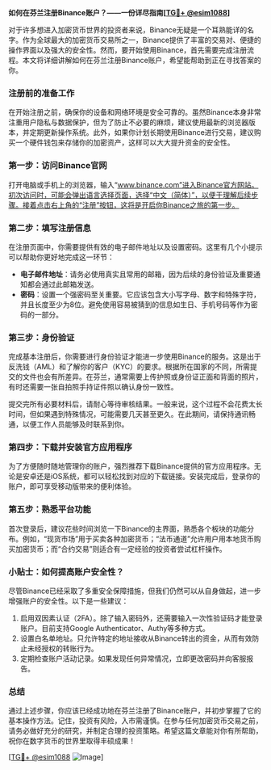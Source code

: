 **如何在芬兰注册Binance账户？——一份详尽指南[[TG💪+ @esim1088](https://t.me/s/esim1088)]**

对于许多想进入加密货币世界的投资者来说，Binance无疑是一个耳熟能详的名字。作为全球最大的加密货币交易所之一，Binance提供了丰富的交易对、便捷的操作界面以及强大的安全性。然而，要开始使用Binance，首先需要完成注册流程。本文将详细讲解如何在芬兰注册Binance账户，希望能帮助到正在寻找答案的你。

### 注册前的准备工作

在开始注册之前，确保你的设备和网络环境是安全可靠的。虽然Binance本身非常注重用户隐私与数据保护，但为了防止不必要的麻烦，建议使用最新的浏览器版本，并定期更新操作系统。此外，如果你计划长期使用Binance进行交易，建议购买一个硬件钱包来存储你的加密资产，这样可以大大提升资金的安全性。

### 第一步：访问Binance官网

打开电脑或手机上的浏览器，输入“www.binance.com”进入Binance官方网站。初次访问时，可能会弹出语言选择页面，选择“中文（简体）”，以便于理解后续步骤。接着点击右上角的“注册”按钮，这将是开启你Binance之旅的第一步。

### 第二步：填写注册信息

在注册页面中，你需要提供有效的电子邮件地址以及设置密码。这里有几个小提示可以帮助你更好地完成这一环节：

- **电子邮件地址**：请务必使用真实且常用的邮箱，因为后续的身份验证及重要通知都会通过此邮箱发送。
- **密码**：设置一个强密码至关重要。它应该包含大小写字母、数字和特殊字符，并且长度至少为8位。避免使用容易被猜到的信息如生日、手机号码等作为密码的一部分。

### 第三步：身份验证

完成基本注册后，你需要进行身份验证才能进一步使用Binance的服务。这是出于反洗钱（AML）和了解你的客户（KYC）的要求。根据所在国家的不同，所需提交的文件也会有所差异。在芬兰，通常需要上传护照或身份证正面和背面的照片，有时还需要一张自拍照手持证件照以确认身份一致性。

提交完所有必要材料后，请耐心等待审核结果。一般来说，这个过程不会花费太长时间，但如果遇到特殊情况，可能需要几天甚至更久。在此期间，请保持通讯畅通，以便工作人员能够及时联系到你。

### 第四步：下载并安装官方应用程序

为了方便随时随地管理你的账户，强烈推荐下载Binance提供的官方应用程序。无论是安卓还是iOS系统，都可以轻松找到对应的下载链接。安装完成后，登录你的账户，即可享受移动版带来的便利体验。

### 第五步：熟悉平台功能

首次登录后，建议花些时间浏览一下Binance的主界面，熟悉各个板块的功能分布。例如，“现货市场”用于买卖各种加密货币；“法币通道”允许用户用本地货币购买加密货币；而“合约交易”则适合有一定经验的投资者尝试杠杆操作。

### 小贴士：如何提高账户安全性？

尽管Binance已经采取了多重安全保障措施，但我们仍然可以从自身做起，进一步增强账户的安全性。以下是一些建议：

1. 启用双因素认证（2FA）。除了输入密码外，还需要输入一次性验证码才能登录账户。目前支持Google Authenticator、Authy等多种方式。
2. 设置白名单地址。只允许特定的地址接收从Binance转出的资金，从而有效防止未经授权的转账行为。
3. 定期检查账户活动记录。如果发现任何异常情况，立即更改密码并向客服报告。

### 总结

通过上述步骤，你应该已经成功地在芬兰注册了Binance账户，并初步掌握了它的基本操作方法。记住，投资有风险，入市需谨慎。在参与任何加密货币交易之前，请务必做好充分的研究，并制定合理的投资策略。希望这篇文章能对你有所帮助，祝你在数字货币的世界里取得丰硕成果！

[[TG💪+ @esim1088](https://t.me/s/esim1088) ![Image](https://i.postimg.cc/4NQfJmqS/Snipaste-2025-05-13-00-14-12.png)]